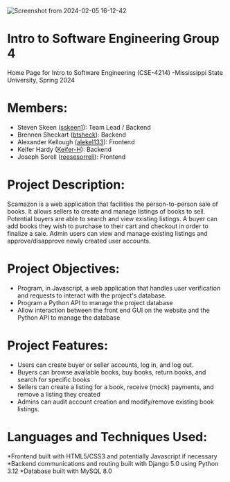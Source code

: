 ![Screenshot from 2024-02-05 16-12-42](https://github.com/sskeen1/Group-4-SE/assets/80880723/e3383d68-3975-4868-9031-16c92f7aba89)
# Intro to Software Engineering Group 4
Home Page for Intro to Software Engineering (CSE-4214)
-Mississippi State University, Spring 2024
# Members: 
- Steven Skeen ([sskeen1](https://github.com/sskeen1)): Team Lead / Backend
- Brennen Sheckart ([btsheck](https://github.com/btsheck)): Backend
- Alexander Kellough ([alekel133](https://github.com/alekel133)): Frontend
- Keifer Hardy ([Keifer-H](https://github.com/Kiefer-H)): Backend
- Joseph Sorell ([reesesorrell](https://github.com/reesesorrell)): Frontend
  
# Project Description:
Scamazon is a web application that facilities the person-to-person sale of books. It allows sellers to create and manage listings of books to sell. Potential buyers are able to search and view existing listings. A buyer can add books they wish to purchase to their cart and checkout in order to finalize a sale. Admin users can view and manage existing listings and approve/disapprove newly created user accounts.

# Project Objectives:
- Program, in Javascript, a web application that handles user verification and requests to interact with the project's database.
- Program a Python API to manage the project database
- Allow interaction between the front end GUI on the website and the Python API to manage the database

# Project Features:
- Users can create buyer or seller accounts, log in, and log out.
- Buyers can browse available books, buy books, return books, and search for specific books
- Sellers can create a listing for a book, receive (mock) payments, and remove a listing they created
- Admins can audit account creation and modify/remove existing book listings.

# Languages and Techniques Used:
*Frontend built with HTML5/CSS3 and potentially Javascript if necessary
*Backend communications and routing built with Django 5.0 using Python 3.12
*Database built with MySQL 8.0
